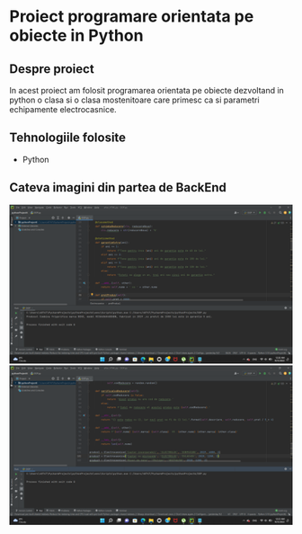 # Proiect programare orientata pe obiecte in Python

## Despre proiect
In acest proiect am folosit programarea orientata pe obiecte dezvoltand in python o clasa si o clasa mostenitoare care primesc ca si parametri echipamente electrocasnice.

## Tehnologiile folosite
* Python

## Cateva imagini din partea de BackEnd
![Image Code](ImageOOP/oop1.png)
![Image Outcome](ImageOOP/oop2.png)

